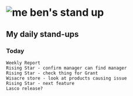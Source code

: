 # ![me](https://avatars2.githubusercontent.com/u/5232044?s=50&v=4) ben's stand up

## My daily stand-ups
 
### Today

    Weekly Report
    Rising Star - confirm manager can find manager
    Rising Star - check thing for Grant
    Wisacre store - look at products causing issue
    Rising Star - next feature
    Lasco release?
